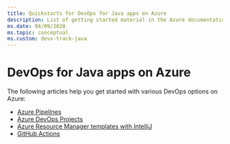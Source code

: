 ```yaml
---
title: Quickstarts for DevOps for Java apps on Azure
description: List of getting started material in the Azure documentation for DevOps for Java apps.
ms.date: 04/09/2020
ms.topic: conceptual
ms.custom: devx-track-java
---
```


# DevOps for Java apps on Azure

The following articles help you get started with various DevOps options on Azure:

- [Azure Pipelines](/azure/devops/pipelines/targets/webapp-linux?view=azure-devops&tabs=java%2Cyaml)
- [Azure DevOps Projects](/azure/devops-project/azure-devops-project-java)
- [Azure Resource Manager templates with IntelliJ](/azure/azure-resource-manager/templates/create-templates-use-intellij)
- [GitHub Actions](https://github.com/actions/setup-java)
